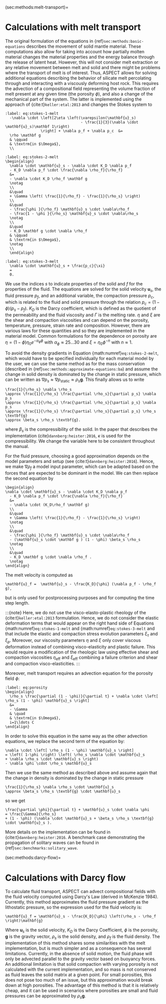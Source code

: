 (sec:methods:melt-transport)=
# Calculations with melt transport

The original formulation of the equations in
{ref}`sec:methods:basic-equations` describes
the movement of solid mantle material. These computations also allow for
taking into account how partially molten material changes the material
properties and the energy balance through the release of latent heat. However,
this will not consider melt extraction or any relative movement between melt
and solid and there might be problems where the transport of melt is of
interest. Thus, ASPECT allows for solving
additional equations describing the behavior of silicate melt percolating
through and interacting with a viscously deforming host rock. This requires
the advection of a compositional field representing the volume fraction of
melt present at any given time (the porosity $\phi$), and also a change of the
mechanical part of the system. The latter is implemented using the approach of
{cite:t}`keller:etal:2013` and changes the Stokes system to
```{math}
:label: eq:stokes-1-melt
  -\nabla \cdot \left[2\eta \left(\varepsilon(\mathbf{u}_s)
                                  - \frac{1}{3}(\nabla \cdot \mathbf{u}_s)\mathbf 1\right)
                \right] + \nabla p_f + \nabla p_c  &=
  \rho \mathbf g
  & \qquad
  & \textrm{in $\Omega$},
  \\
```
```{math}
:label: eq:stokes-2-melt
\begin{align}
  \nabla \cdot \mathbf{u}_s - \nabla \cdot K_D \nabla p_f
  - K_D \nabla p_f \cdot \frac{\nabla \rho_f}{\rho_f}
  &=
  - \nabla \cdot K_D \rho_f \mathbf g
  \notag
  \\
  &\quad
  + \Gamma \left( \frac{1}{\rho_f} - \frac{1}{\rho_s} \right)
  \\
  &\quad
  - \frac{\phi }{\rho_f} \mathbf{u}_s \cdot \nabla\rho_f
  - \frac{1 - \phi }{\rho_s} \mathbf{u}_s \cdot \nabla\rho_s
  \notag
  \\
  &\quad
  - K_D \mathbf g \cdot \nabla \rho_f
  & \qquad
  & \textrm{in $\Omega$},
  \notag
  \\
  \end{align}
```
```{math}
:label: eq:stokes-3-melt
  \nabla \cdot \mathbf{u}_s + \frac{p_c}{\xi}
  =
  0.
```

We use the indices $s$ to indicate properties of the solid and $f$ for the
properties of the fluid. The equations are solved for the solid velocity
$\mathbf{u}_s$, the fluid pressure $p_f$, and an additional variable, the
compaction pressure $p_c$, which is related to the fluid and solid pressure
through the relation $p_c = (1-\phi) (p_s-p_f)$. $K_D$ is the Darcy
coefficient, which is defined as the quotient of the permeability and the
fluid viscosity and $\Gamma$ is the melting rate. $\eta$ and $\xi$ are the
shear and compaction viscosities and can depend on the porosity, temperature,
pressure, strain rate and composition. However, there are various laws for
these quantities and so they are implemented in the material model. Common
formulations for the dependence on porosity are
$\eta = (1-\phi) \eta_0 e^{-\alpha_\phi \phi}$ with
$\alpha_\phi \approx 25...30$ and $\xi = \eta_0 \phi^{-n}$ with $n \approx 1$.

To avoid the density gradients in Equation {math:numref}`eq:stokes-2-melt`,
which would have to be specified individually for each material model by the
user, we can use the same method as for the mass conservation (described in
{ref}`sec:methods:approximate-equations:ba`) and assume the change in solid
density is dominated by the change in static pressure, which can be written as
$\nabla p_s \approx \nabla p_{\text{static}} \approx \rho_s \textbf{g}$.
This finally allows us to write
```{math}
\frac{1}{\rho_s} \nabla \rho_s
\approx \frac{1}{\rho_s} \frac{\partial \rho_s}{\partial p_s} \nabla p_s
\approx \frac{1}{\rho_s} \frac{\partial \rho_s}{\partial p_s} \nabla p_s
\approx \frac{1}{\rho_s} \frac{\partial \rho_s}{\partial p_s} \rho_s \textbf{g}
\approx \beta_s \rho_s \textbf{g}.
```
where $\beta_s$ is the compressibility of
the solid. In the paper that describes the implementation
{cite}`dannberg:heister:2016`, $\kappa$ is used for the compressibility.
We change the
variable here to be consistent throughout the manual.

For the fluid pressure, choosing a good approximation depends on the model
parameters and setup (see {cite:t}`dannberg:heister:2016`). Hence, we make
$\nabla \rho_{f}$ a model input parameter, which can be adapted based on the
forces that are expected to be dominant in the model. We can then replace the
second equation by
```{math}
\begin{align}
\nabla \cdot \mathbf{u}_s - \nabla \cdot K_D \nabla p_f
  - K_D \nabla p_f \cdot \frac{\nabla \rho_f}{\rho_f}
  &=
  - \nabla \cdot (K_D\rho_f \mathbf g)
  \\
  &\quad
  + \Gamma \left( \frac{1}{\rho_f} - \frac{1}{\rho_s} \right)
  \notag
  \\
  &\quad
  - \frac{\phi }{\rho_f} \mathbf{u}_s \cdot \nabla\rho_f
  - (\mathbf{u}_s \cdot \mathbf g ) (1 - \phi) \beta_s \rho_s
  \notag
  \\
  &\quad
  - K_D \mathbf g \cdot \nabla \rho_f .
  \notag
\end{align}
```
The melt velocity is computed as
```{math}
\mathbf{u}_f =  \mathbf{u}_s - \frac{K_D}{\phi} (\nabla p_f - \rho_f g),
```
but is only used for postprocessing purposes and for computing the time step
length.

:::{note}
Here, we do not use the visco-elasto-plastic rheology of the
{cite:t}`keller:etal:2013` formulation. Hence, we do not consider the elastic
deformation terms that would appear on the right hand side of Equations
{math:numref}`eq:stokes-1-melt` and {math:numref}`eq:stokes-3-melt` and that
include the elastic and compaction stress evolution parameters $\xi_{\tau}$ and
$\xi_p$. Moreover, our viscosity parameters $\eta$ and $\xi$ only cover viscous
deformation instead of combining visco-elasticity and plastic failure. This
would require a modification of the rheologic law using effective shear and
compaction viscosities $\eta_{\text{eff}}$ and $\xi_{\text{eff}}$ combining a failure
criterion and shear and compaction visco-elasticities.
:::

Moreover, melt transport requires an advection equation for the porosity field
$\phi$:
```{math}
:label: eq:porosity
\begin{align}
  \rho_s \frac{\partial (1 - \phi)}{\partial t} + \nabla \cdot \left[ \rho_s (1 - \phi) \mathbf{u}_s \right]
  &=
  - \Gamma
  & \quad
  & \textrm{in $\Omega$},
  i=1\ldots C
\end{align}
```

In order to solve this equation in the same way as the other advection
equations, we replace the second term of the equation by:
```{math}
\nabla \cdot \left[ \rho_s (1 - \phi) \mathbf{u}_s \right]
= \left( 1-\phi \right) \left( \rho_s \nabla \cdot \mathbf{u}_s
+ \nabla \rho_s \cdot \mathbf{u}_s \right)
- \nabla \phi \cdot \rho_s \mathbf{u}_s
```
Then we use the same method as
described above and assume again that the change in density is dominated by
the change in static pressure
```{math}
\frac{1}{\rho_s} \nabla \rho_s \cdot \mathbf{u}_s
\approx \beta_s \rho_s \textbf{g} \cdot \mathbf{u}_s
```
so we get
```{math}
\frac{\partial \phi}{\partial t} + \mathbf{u}_s \cdot \nabla \phi
= \frac{\Gamma}{\rho_s}
+ (1 - \phi) (\nabla \cdot \mathbf{u}_s + \beta_s \rho_s \textbf{g} \cdot \mathbf{u}_s ).
```

More details on the implementation can be found in {cite:t}`dannberg:heister:2016`.
A benchmark case demonstrating the propagation of solitary waves can be
found in {ref}`sec:benchmarks:solitary_wave`.

(sec:methods:darcy-flow)=
# Calculations with Darcy flow
To calculate fluid transport, ASPECT can advect compositional fields with the fluid velocity
computed using Darcy's Law (derived in McKenzie 1984). Currently, this method approximates the fluid
pressure gradient as the lithostatic pressure, so the expression used for the fluid velocity is:

```{math}
\mathbf{u}_f = \mathbf{u}_s - \frac{K_D}{\phi} \left(\rho_s - \rho_f \right)\mathbf{g}
```

Where $\mathbf{u}_s$ is the solid velocity, $K_D$ is the Darcy Coefficient, $\phi$ is the porosity,
$\mathbf{g}$ is the gravity vector, $\rho_s$ is the solid density, and $\rho_f$ is the fluid density.
The implementation of this method shares some similarities with the melt implementation, but is much
simpler and as a consequence has several limitations. Currently, in the absence of solid motion,
the fluid phase will only be advected parallel to the gravity vector based on buoyancy forces. An
additional limitation is that solid compaction with varying porosity is not calculated with the
current implementation, and so mass is not conserved as fluid leaves the solid matrix at a given
point. For small porosities, this does not pose too much of an issue, but this approximation would
break down at high porosities. The advantage of this method is that it is relatively cheap, and it can be used in
scenarios where porosities are small and fluid pressures can be approximated by $\rho_s \mathbf{g}$.
